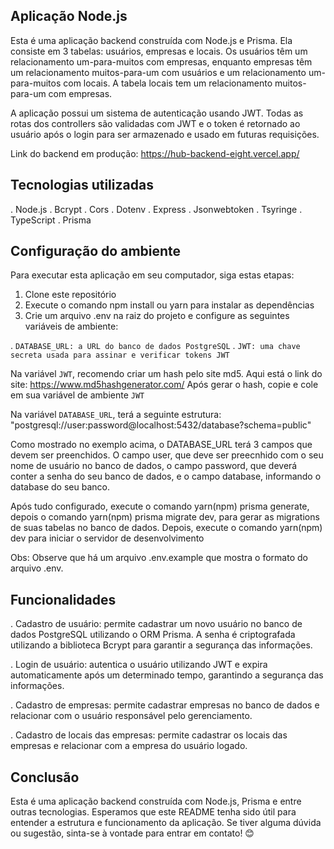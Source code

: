 ## Aplicação Node.js

Esta é uma aplicação backend construída com Node.js e Prisma. Ela consiste em 3 tabelas: usuários, empresas e locais. Os usuários têm um relacionamento um-para-muitos com empresas, enquanto empresas têm um relacionamento muitos-para-um com usuários e um relacionamento um-para-muitos com locais. A tabela locais tem um relacionamento muitos-para-um com empresas.

A aplicação possui um sistema de autenticação usando JWT. Todas as rotas dos controllers são validadas com JWT e o token é retornado ao usuário após o login para ser armazenado e usado em futuras requisições.

Link do backend em produção: https://hub-backend-eight.vercel.app/

## Tecnologias utilizadas

. Node.js
. Bcrypt
. Cors
. Dotenv
. Express
. Jsonwebtoken
. Tsyringe
. TypeScript
. Prisma

## Configuração do ambiente

Para executar esta aplicação em seu computador, siga estas etapas:

1. Clone este repositório
2. Execute o comando npm install ou yarn para instalar as dependências
3. Crie um arquivo .env na raiz do projeto e configure as seguintes variáveis de ambiente:

. `DATABASE_URL: a URL do banco de dados PostgreSQL`
. `JWT: uma chave secreta usada para assinar e verificar tokens JWT`

Na variável `JWT`, recomendo criar um hash pelo site md5. Aqui está o link do site: https://www.md5hashgenerator.com/
Após gerar o hash, copie e cole em sua variável de ambiente `JWT`

Na variável `DATABASE_URL`, terá a seguinte estrutura: "postgresql://user:password@localhost:5432/database?schema=public"

Como mostrado no exemplo acima, o DATABASE_URL terá 3 campos que devem ser preenchidos. O campo user, que deve ser preecnhido com o seu nome de usuário no banco de dados, o campo password, que deverá conter a senha do seu banco de dados, e o campo database, informando o database do seu banco.

Após tudo configurado, execute o comando yarn(npm) prisma generate, depois o comando yarn(npm) prisma migrate dev, para gerar as migrations de suas tabelas no banco de dados. Depois, execute o comando yarn(npm) dev para iniciar o servidor de desenvolvimento

Obs: Observe que há um arquivo .env.example que mostra o formato do arquivo .env.

## Funcionalidades

. Cadastro de usuário: permite cadastrar um novo usuário no banco de dados PostgreSQL utilizando o ORM Prisma. A senha é criptografada utilizando a biblioteca Bcrypt para garantir a segurança das informações.

. Login de usuário: autentica o usuário utilizando JWT e expira automaticamente após um determinado tempo, garantindo a segurança das informações.

. Cadastro de empresas: permite cadastrar empresas no banco de dados e relacionar com o usuário responsável pelo gerenciamento.

. Cadastro de locais das empresas: permite cadastrar os locais das empresas e relacionar com a empresa do usuário logado.

## Conclusão

Esta é uma aplicação backend construída com Node.js, Prisma e entre outras tecnologias. Esperamos que este README tenha sido útil para entender a estrutura e funcionamento da aplicação. Se tiver alguma dúvida ou sugestão, sinta-se à vontade para entrar em contato! 😊